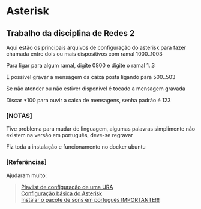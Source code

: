 # Asterisk

## Trabalho da disciplina de Redes 2

Aqui estão os principais arquivos de configuração do asterisk para fazer chamada entre dois ou mais dispositivos com ramal 1000..1003

Para ligar para algum ramal, digite 0800 e digite o ramal 1..3

É possível gravar a mensagem da caixa posta ligando para 500..503

Se não atender ou não estiver disponível é tocado a mensagem gravada

Discar *100 para ouvir a caixa de mensagens, senha padrão é 123

### [NOTAS]
Tive problema para mudar de linguagem, algumas palavras simplimente não existem na versão em português, deve-se regravar 

Fiz toda a instalação e funcionamento no docker ubuntu

### [Referências]
Ajudaram muito:

> [Playlist de configuração de uma URA](https://www.youtube.com/playlist?list=PL33DD308C6752F519) <br>
> [Configuração básica do Asterisk](https://docs.asterisk.org/Getting-Started/Hello-World/#make-the-call)<br>
> [Instalar o pacote de sons em português IMPORTANTE!!!](https://www.asterisksounds.org/pt-br/instalar)
